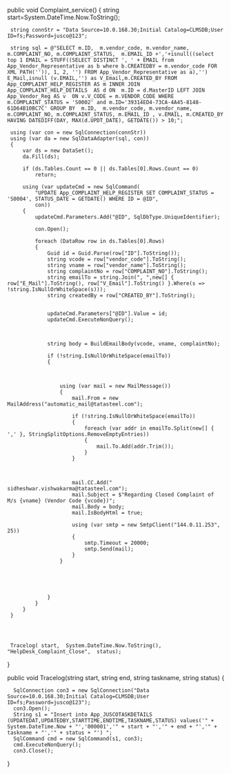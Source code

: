  public void Complaint_service()
 {
     string start=System.DateTime.Now.ToString();    

     string connStr = "Data Source=10.0.168.30;Initial Catalog=CLMSDB;User ID=fs;Password=jusco@123";

     string sql = @"SELECT m.ID,  m.vendor_code, m.vendor_name, m.COMPLAINT_NO, m.COMPLAINT_STATUS,  m.EMAIL_ID +','+isnull((select top 1 EMAIL = STUFF((SELECT DISTINCT ', ' + EMAIL from App_Vendor_Representative as b where b.CREATEDBY = m.vendor_code FOR XML PATH('')), 1, 2, '') FROM App_Vendor_Representative as a),'') E_Mail,isnull (v.EMAIL,'') as V_Email,m.CREATED_BY FROM  App_COMPLAINT_HELP_REGISTER AS m INNER JOIN  App_COMPLAINT_HELP_DETAILS  AS d ON  m.ID = d.MasterID LEFT JOIN App_Vendor_Reg AS v  ON v.V_CODE = m.VENDOR_CODE WHERE m.COMPLAINT_STATUS = 'S0002' and m.ID='39314ED4-73CA-4A45-8148-61D64B10BC7C' GROUP BY  m.ID,  m.vendor_code, m.vendor_name, m.COMPLAINT_NO, m.COMPLAINT_STATUS, m.EMAIL_ID , v.EMAIL, m.CREATED_BY HAVING DATEDIFF(DAY, MAX(d.UPDT_DATE), GETDATE()) > 10;";

     using (var con = new SqlConnection(connStr))
     using (var da = new SqlDataAdapter(sql, con))
     {
         var ds = new DataSet();
         da.Fill(ds);

         if (ds.Tables.Count == 0 || ds.Tables[0].Rows.Count == 0)
             return;   

         using (var updateCmd = new SqlCommand(
             "UPDATE App_COMPLAINT_HELP_REGISTER SET COMPLAINT_STATUS = 'S0004', STATUS_DATE = GETDATE() WHERE ID = @ID",
             con))
         {
             updateCmd.Parameters.Add("@ID", SqlDbType.UniqueIdentifier);

             con.Open();

             foreach (DataRow row in ds.Tables[0].Rows)
             {
                 Guid id = Guid.Parse(row["ID"].ToString());
                 string vcode = row["vendor_code"].ToString();
                 string vname = row["vendor_name"].ToString();
                 string complaintNo = row["COMPLAINT_NO"].ToString();
                 string emailTo = string.Join(", ",new[] { row["E_Mail"].ToString(), row["V_Email"].ToString() }.Where(s => !string.IsNullOrWhiteSpace(s)));
                 string createdBy = row["CREATED_BY"].ToString();


                 updateCmd.Parameters["@ID"].Value = id;
                 updateCmd.ExecuteNonQuery();

                           

                 string body = BuildEmailBody(vcode, vname, complaintNo);

                 if (!string.IsNullOrWhiteSpace(emailTo))
                 {



                     using (var mail = new MailMessage())
                     {
                         mail.From = new MailAddress("automatic_mail@tatasteel.com");

                         if (!string.IsNullOrWhiteSpace(emailTo))
                         {
                             foreach (var addr in emailTo.Split(new[] { ',' }, StringSplitOptions.RemoveEmptyEntries))
                             {
                                 mail.To.Add(addr.Trim());
                             }
                         }



                         mail.CC.Add(" sidheshwar.vishwakarma@tatasteel.com");
                         mail.Subject = $"Regarding Closed Complaint of M/s {vname} (Vendor Code {vcode})";
                         mail.Body = body;
                         mail.IsBodyHtml = true;

                         using (var smtp = new SmtpClient("144.0.11.253", 25))
                         {
                             smtp.Timeout = 20000;
                             smtp.Send(mail);
                         }
                     }





                 }
             }
         }
     }




     Tracelog( start,  System.DateTime.Now.ToString(), "HelpDesk_Complaint_Close",  status);


 }


   public void Tracelog(string start, string end, string taskname, string status)
  {

      SqlConnection con3 = new SqlConnection("Data Source=10.0.168.30;Initial Catalog=CLMSDB;User ID=fs;Password=jusco@123");
      con3.Open();
      String s1 = "Insert into App_JUSCOTASKDETAILS (UPDATEDAT,UPDATEDBY,STARTTIME,ENDTIME,TASKNAME,STATUS) values('" + System.DateTime.Now + "','000001','" + start + "','" + end + "','" + taskname + "','" + status + "') ";
      SqlCommand cmd = new SqlCommand(s1, con3);
      cmd.ExecuteNonQuery();
      con3.Close();

  }
